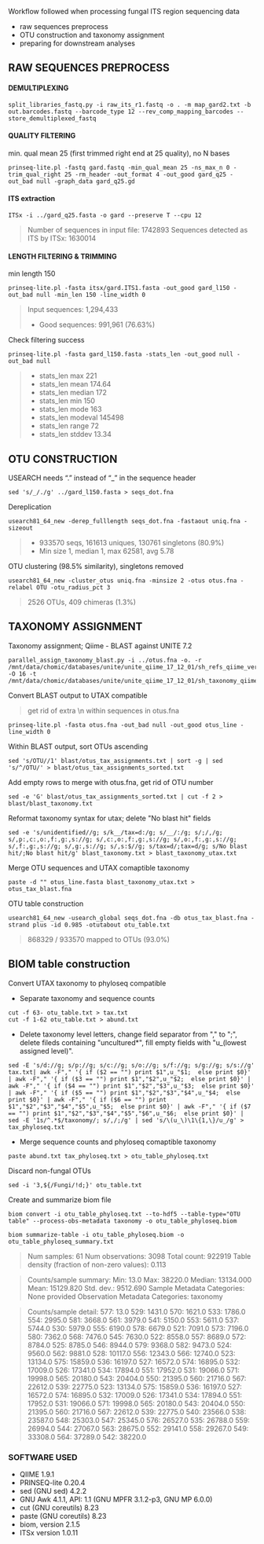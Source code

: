 Workflow followed when processing fungal ITS region sequencing data
- raw sequences preprocess
- OTU construction and taxonomy assignment
- preparing for downstream analyses


## RAW SEQUENCES PREPROCESS


#### DEMULTIPLEXING 

~~~
split_libraries_fastq.py -i raw_its_r1.fastq -o . -m map_gard2.txt -b out.barcodes.fastq --barcode_type 12 --rev_comp_mapping_barcodes --store_demultiplexed_fastq
~~~

#### QUALITY FILTERING
min. qual mean 25 (first trimmed right end at 25 quality), no N bases
~~~
prinseq-lite.pl -fastq gard.fastq -min_qual_mean 25 -ns_max_n 0 -trim_qual_right 25 -rm_header -out_format 4 -out_good gard_q25 -out_bad null -graph_data gard_q25.gd
~~~

#### ITS extraction
~~~
ITSx -i ../gard_q25.fasta -o gard --preserve T --cpu 12
~~~
> Number of sequences in input file:              1742893
Sequences detected as ITS by ITSx:      1630014


#### LENGTH FILTERING & TRIMMING
min length 150
~~~
prinseq-lite.pl -fasta itsx/gard.ITS1.fasta -out_good gard_l150 - out_bad null -min_len 150 -line_width 0
~~~
> Input sequences: 1,294,433
>-	Good sequences: 991,961 (76.63%)

Check filtering success
~~~
prinseq-lite.pl -fasta gard_l150.fasta -stats_len -out_good null -out_bad null
~~~
>- stats_len       max     221
>-  stats_len       mean    174.64
>- stats_len       median  172
>- stats_len       min     150
>- stats_len       mode    163
>- stats_len       modeval 145498
>- stats_len       range   72
>- stats_len       stddev  13.34


## OTU CONSTRUCTION
USEARCH needs “.” instead of “_” in the sequence header
~~~
sed 's/_/./g' ../gard_l150.fasta > seqs_dot.fna
~~~
Dereplication
~~~
usearch81_64_new -derep_fulllength seqs_dot.fna -fastaout uniq.fna -sizeout
~~~
>-	933570 seqs, 161613 uniques, 130761 singletons (80.9%)
>-	Min size 1, median 1, max 62581, avg 5.78
	
OTU clustering (98.5% similarity), singletons removed
~~~
usearch81_64_new -cluster_otus uniq.fna -minsize 2 -otus otus.fna -relabel OTU -otu_radius_pct 3
~~~
>	2526 OTUs, 409 chimeras (1.3%)

## TAXONOMY ASSIGNMENT
Taxonomy assignment; Qiime - BLAST against UNITE 7.2
~~~
parallel_assign_taxonomy_blast.py -i ../otus.fna -o. -r /mnt/data/chomic/databases/unite/unite_qiime_17_12_01/sh_refs_qiime_ver7_dynamic_s_01.12.2017.fasta  -O 16 -t /mnt/data/chomic/databases/unite/unite_qiime_17_12_01/sh_taxonomy_qiime_ver7_dynamic_s_01.12.2017.txt
~~~

Convert BLAST output to UTAX compatible
>get rid of extra \n  within sequences in otus.fna
~~~
prinseq-lite.pl -fasta otus.fna -out_bad null -out_good otus_line -line_width 0
~~~
Within BLAST output, sort OTUs ascending
~~~
sed 's/OTU//1' blast/otus_tax_assignments.txt | sort -g | sed 's/^/OTU/' > blast/otus_tax_assignments_sorted.txt
~~~
Add empty rows to merge with otus.fna, get rid of OTU number
~~~
sed -e 'G' blast/otus_tax_assignments_sorted.txt | cut -f 2 > blast/blast_taxonomy.txt
~~~
Reformat taxonomy syntax for utax; delete "No blast hit" fields
~~~
sed -e 's/unidentified//g; s/k__/tax=d:/g; s/__/:/g; s/;/,/g; s/,p:,c:,o:,f:,g:,s://g; s/,c:,o:,f:,g:,s://g; s/,o:,f:,g:,s://g; s/,f:,g:,s://g; s/,g:,s://g; s/,s:$//g; s/tax=d/;tax=d/g; s/No blast hit/;No blast hit/g' blast_taxonomy.txt > blast_taxonomy_utax.txt

~~~
Merge OTU sequences and UTAX comaptible taxonomy
~~~
paste -d "" otus_line.fasta blast_taxonomy_utax.txt > otus_tax_blast.fna
~~~
OTU table construction
~~~
usearch81_64_new -usearch_global seqs_dot.fna -db otus_tax_blast.fna -strand plus -id 0.985 -otutabout otu_table.txt
~~~
>	868329 / 933570 mapped to OTUs (93.0%) 

## BIOM table construction

Convert UTAX taxonomy to phyloseq compatible
- Separate taxonomy and sequence counts
~~~
cut -f 63- otu_table.txt > tax.txt
cut -f 1-62 otu_table.txt > abund.txt
~~~

- Delete taxonomy level letters, change field separator from "," to ";", delete fileds containing "uncultured*", fill empty fields with "u_(lowest assigned level)".
~~~
sed -E 's/d://g; s/p://g; s/c://g; s/o://g; s/f://g; s/g://g; s/s://g' tax.txt| awk -F"," '{ if ($2 == "") print $1",u_"$1;  else print $0}' | awk -F"," '{ if ($3 == "") print $1","$2",u_"$2;  else print $0}' | awk -F"," '{ if ($4 == "") print $1","$2","$3",u_"$3;  else print $0}' | awk -F"," '{ if ($5 == "") print $1","$2","$3","$4",u_"$4;  else print $0}' | awk -F"," '{ if ($6 == "") print $1","$2","$3","$4","$5",u_"$5;  else print $0}' | awk -F"," '{ if ($7 == "") print $1","$2","$3","$4","$5","$6",u_"$6;  else print $0}' | sed -E '1s/^.*$/taxonomy/; s/,/;/g' | sed 's/\(u_\)\1\{1,\}/u_/g' > tax_phyloseq.txt
~~~

- Merge sequence counts and phyloseq comaptible taxonomy
~~~
paste abund.txt tax_phyloseq.txt > otu_table_phyloseq.txt
~~~

Discard non-fungal OTUs
~~~
sed -i '3,${/Fungi/!d;}' otu_table.txt
~~~

Create and summarize biom file
~~~
biom convert -i otu_table_phyloseq.txt --to-hdf5 --table-type="OTU table" --process-obs-metadata taxonomy -o otu_table_phyloseq.biom

biom summarize-table -i otu_table_phyloseq.biom -o otu_table_phyloseq_summary.txt
~~~

> Num samples: 61
Num observations: 3098
Total count: 922919
Table density (fraction of non-zero values): 0.113

> Counts/sample summary:
 Min: 13.0
 Max: 38220.0
 Median: 13134.000
 Mean: 15129.820
 Std. dev.: 9512.690
 Sample Metadata Categories: None provided
 Observation Metadata Categories: taxonomy

> Counts/sample detail:
577: 13.0
529: 1431.0
570: 1621.0
533: 1786.0
554: 2995.0
581: 3668.0
561: 3979.0
541: 5150.0
553: 5611.0
537: 5744.0
530: 5979.0
555: 6190.0
578: 6679.0
521: 7091.0
573: 7196.0
580: 7362.0
568: 7476.0
545: 7630.0
522: 8558.0
557: 8689.0
572: 8784.0
525: 8785.0
546: 8944.0
579: 9368.0
582: 9473.0
524: 9560.0
562: 9881.0
528: 10117.0
556: 12343.0
566: 12740.0
523: 13134.0
575: 15859.0
536: 16197.0
527: 16572.0
574: 16895.0
532: 17009.0
526: 17341.0
534: 17894.0
551: 17952.0
531: 19066.0
571: 19998.0
565: 20180.0
543: 20404.0
550: 21395.0
560: 21716.0
567: 22612.0
539: 22775.0
523: 13134.0
575: 15859.0
536: 16197.0
527: 16572.0
574: 16895.0
532: 17009.0
526: 17341.0
534: 17894.0
551: 17952.0
531: 19066.0
571: 19998.0
565: 20180.0
543: 20404.0
550: 21395.0
560: 21716.0
567: 22612.0
539: 22775.0
540: 23566.0
538: 23587.0
548: 25303.0
547: 25345.0
576: 26527.0
535: 26788.0
559: 26994.0
544: 27067.0
563: 28675.0
552: 29141.0
558: 29267.0
549: 33308.0
564: 37289.0
542: 38220.0


### SOFTWARE USED
- QIIME 1.9.1
- PRINSEQ-lite 0.20.4
- sed (GNU sed) 4.2.2
- GNU Awk 4.1.1, API: 1.1 (GNU MPFR 3.1.2-p3, GNU MP 6.0.0)
- cut (GNU coreutils) 8.23
- paste (GNU coreutils) 8.23
- biom, version 2.1.5
- ITSx version 1.0.11

